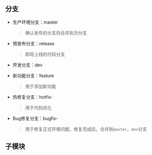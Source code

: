 ## 分支

- 生产环境分支：master
  > 确认发布的分支将合并到次分支

- 预发布分支：release
  > 即将上线的代码分支

- 开发分支：dev

- 新功能分支：feature
  > 用于添加新功能

- 热修复分支：hotfix-
  > 用于代码优化

- Bug修复分支：bugfix-
  > 用于修复正式环境问题，修复完成后，合并到`master`，`dev`分支

## 子模块